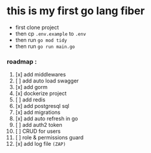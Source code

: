 # **this is my first go lang fiber**



* first clone project
* then cp `.env.example` to `.env`
* then run `go mod tidy`
* then run `go run main.go` 

### roadmap :

1. [x] add middlewares
2. [ ] add auto load swagger
3. [x] add gorm
4. [x] dockerize project
5. [ ] add redis
6. [x] add postgresql sql
7. [x] add migrations
8. [x] add auto refresh in go
9. [ ] add auth2 token
10. [ ] CRUD for users
11. [ ] role & permissions guard
12. [x] add log file `(ZAP)`
